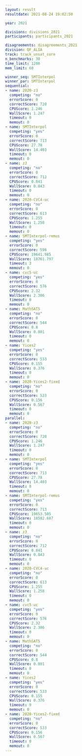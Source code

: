 ```yaml
---
layout: result
resultdate: 2021-08-24 19:02:50

year: 2021

divisions: divisions_2021
participants: participants_2021

disagreements: disagreements_2021
division: QF_ALIA
track: track_unsat_core
n_benchmarks: 30
time_limit: 1200
mem_limit: 60

winner_seq: SMTInterpol
winner_par: SMTInterpol
sequential:
- name: 2020-z3
  competing: "no"
  errorScore: 0
  correctScore: 720
  CPUScore: 1.246
  WallScore: 1.247
  timeout: 0
  memout: 0
- name: SMTInterpol
  competing: "yes"
  errorScore: 0
  correctScore: 713
  CPUScore: 27.78
  WallScore: 14.403
  timeout: 0
  memout: 0
- name: z3
  competing: "no"
  errorScore: 0
  correctScore: 712
  CPUScore: 0.841
  WallScore: 0.843
  timeout: 0
  memout: 0
- name: 2020-CVC4-uc
  competing: "no"
  errorScore: 0
  correctScore: 613
  CPUScore: 1.255
  WallScore: 1.258
  timeout: 0
  memout: 0
- name: SMTInterpol-remus
  competing: "yes"
  errorScore: 0
  correctScore: 596
  CPUScore: 19641.985
  WallScore: 18761.797
  timeout: 3
  memout: 0
- name: cvc5-uc
  competing: "yes"
  errorScore: 0
  correctScore: 576
  CPUScore: 2.32
  WallScore: 2.306
  timeout: 0
  memout: 0
- name: MathSAT5
  competing: "no"
  errorScore: 0
  correctScore: 544
  CPUScore: 0.8
  WallScore: 0.801
  timeout: 0
  memout: 0
- name: Yices2
  competing: "yes"
  errorScore: 0
  correctScore: 533
  CPUScore: 0.155
  WallScore: 0.376
  timeout: 0
  memout: 0
- name: 2020-Yices2-fixed
  competing: "no"
  errorScore: 0
  correctScore: 533
  CPUScore: 0.156
  WallScore: 0.567
  timeout: 0
  memout: 0
parallel:
- name: 2020-z3
  competing: "no"
  errorScore: 0
  correctScore: 720
  CPUScore: 1.246
  WallScore: 1.247
  timeout: 0
  memout: 0
- name: SMTInterpol
  competing: "yes"
  errorScore: 0
  correctScore: 713
  CPUScore: 27.78
  WallScore: 14.403
  timeout: 0
  memout: 0
- name: SMTInterpol-remus
  competing: "yes"
  errorScore: 0
  correctScore: 713
  CPUScore: 19653.505
  WallScore: 18582.687
  timeout: 0
  memout: 0
- name: z3
  competing: "no"
  errorScore: 0
  correctScore: 712
  CPUScore: 0.841
  WallScore: 0.843
  timeout: 0
  memout: 0
- name: 2020-CVC4-uc
  competing: "no"
  errorScore: 0
  correctScore: 613
  CPUScore: 1.255
  WallScore: 1.258
  timeout: 0
  memout: 0
- name: cvc5-uc
  competing: "yes"
  errorScore: 0
  correctScore: 576
  CPUScore: 2.32
  WallScore: 2.306
  timeout: 0
  memout: 0
- name: MathSAT5
  competing: "no"
  errorScore: 0
  correctScore: 544
  CPUScore: 0.8
  WallScore: 0.801
  timeout: 0
  memout: 0
- name: Yices2
  competing: "yes"
  errorScore: 0
  correctScore: 533
  CPUScore: 0.155
  WallScore: 0.376
  timeout: 0
  memout: 0
- name: 2020-Yices2-fixed
  competing: "no"
  errorScore: 0
  correctScore: 533
  CPUScore: 0.156
  WallScore: 0.567
  timeout: 0
  memout: 0
---
```

